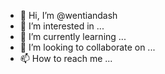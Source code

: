 - 👋 Hi, I’m @wentiandash
- 👀 I’m interested in ...
- 🌱 I’m currently learning ...
- 💞️ I’m looking to collaborate on ...
- 📫 How to reach me ...

<!---
wentiandash/wentiandash is a ✨ special ✨ repository because its `README.md` (this file) appears on your GitHub profile.
You can click the Preview link to take a look at your changes.
--->
